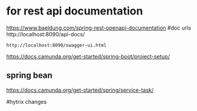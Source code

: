 # for rest api documentation
https://www.baeldung.com/spring-rest-openapi-documentation
#doc urls
http://localhost:8090/api-docs/

    http://localhost:8090/swagger-ui.html

[//]: # (camunda)
https://docs.camunda.org/get-started/spring-boot/project-setup/


## spring bean
https://docs.camunda.org/get-started/spring/service-task/

#hytrix changes